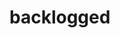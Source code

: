 # backlogged
<!-- This is the start of a project, with no resolution.
This will be my playground to learn how to code.

Things I hope to implement in this project:
	-Incorporate an API to feed data about games
	-Deploy this to a live website using Heroku
	-Take it into the mobile space eventually

 -->
